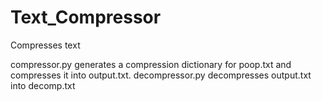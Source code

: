 # Text_Compressor
Compresses text

compressor.py generates a compression dictionary for poop.txt and compresses it into output.txt. decompressor.py decompresses output.txt into decomp.txt
